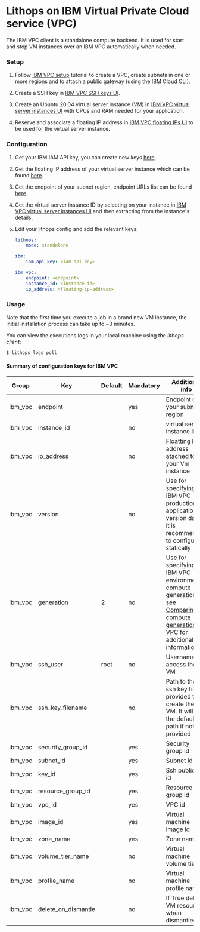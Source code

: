 # Lithops on IBM Virtual Private Cloud service (VPC)

The IBM VPC client is a standalone compute backend. It is used for start and stop VM instances over an IBM VPC automatically when needed.

### Setup

1. Follow [IBM VPC setup](https://cloud.ibm.com/docs/vpc?topic=vpc-creating-a-vpc-using-cli) tutorial to create a VPC, create subnets in one or more regions and to attach a public gateway (using the IBM Cloud CLI).

2. Create a SSH key in [IBM VPC SSH keys UI](https://cloud.ibm.com/vpc-ext/compute/sshKeys).

3. Create an Ubuntu 20.04 virtual server instance (VM) in [IBM VPC virtual server instances UI](https://cloud.ibm.com/vpc-ext/compute/vs) with CPUs and RAM needed for your application.

4. Reserve and associate a floating IP address in [IBM VPC floating IPs UI](https://cloud.ibm.com/vpc-ext/network/floatingIPs) to be used for the virtual server instance.

### Configuration

1. Get your IBM IAM API key, you can create new keys [here](https://cloud.ibm.com/iam/apikeys).

2. Get the floating IP address of your virtual server instance which can be found [here](https://cloud.ibm.com/vpc-ext/network/floatingIPs).

3. Get the endpoint of your subnet region, endpoint URLs list can be found [here](https://cloud.ibm.com/apidocs/vpc#endpoint-url).

4. Get the virtual server instance ID by selecting on your instance in [IBM VPC virtual server instances UI](https://cloud.ibm.com/vpc-ext/compute/vs) and then extracting from the instance's details.

5. Edit your lithops config and add the relevant keys:

   ```yaml
   lithops:
       mode: standalone

   ibm:
       iam_api_key: <iam-api-key>

   ibm_vpc:
       endpoint: <endpoint>
       instance_id: <instance-id>
       ip_address: <floating-ip-address>
   ```

### Usage

Note that the first time you execute a job in a brand new VM instance, the initial installation process can take up to ~3 minutes. 

You can view the executions logs in your local machine using the *lithops client*:

```bash
$ lithops logs poll
```

#### Summary of configuration keys for IBM VPC

|Group|Key|Default|Mandatory|Additional info|
|---|---|---|---|---|
|ibm_vpc | endpoint | |yes | Endpoint of your subnet region |
|ibm_vpc | instance_id | | no | virtual server instance ID |
|ibm_vpc | ip_address | | no | Floatting IP address atached to your Vm instance|
|ibm_vpc | version | | no | Use for specifying IBM VPC production application version date, it is recommended to configure it statically |
|ibm_vpc | generation | 2 | no | Use for specifying IBM VPC environment compute generation, see [Comparing compute generations in VPC](https://cloud.ibm.com/docs/cloud-infrastructure?topic=cloud-infrastructure-compare-vpc-vpcoc) for additional information |
|ibm_vpc | ssh_user | root |no | Username to access the VM |
|ibm_vpc | ssh_key_filename | | no | Path to the ssh key file provided to create the VM. It will use the default path if not provided |
|ibm_vpc | security_group_id | | yes | Security group id |
|ibm_vpc | subnet_id | | yes | Subnet id |
|ibm_vpc | key_id | | yes | Ssh public key id |
|ibm_vpc | resource_group_id | | yes | Resource group id |
|ibm_vpc | vpc_id | | yes | VPC id |
|ibm_vpc | image_id | | yes | Virtual machine image id |
|ibm_vpc | zone_name | | yes | Zone name |
|ibm_vpc | volume_tier_name | | no | Virtual machine volume tier |
|ibm_vpc | profile_name | | no | Virtual machine profile name |
|ibm_vpc | delete_on_dismantle | | no | If True delete VM resource when dismantled |
